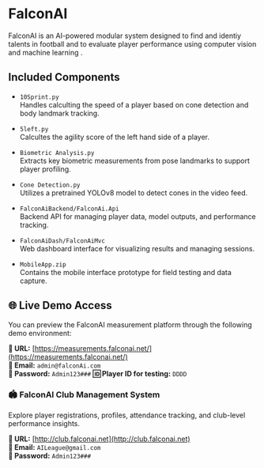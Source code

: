
# FalconAI

FalconAI is an AI-powered modular system designed to find and identiy talents in football and to evaluate player performance using computer vision and machine learning .

## Included Components

- `10Sprint.py`  
  Handles calculting the speed of a player based on cone detection and body landmark tracking.

- `5left.py`  
  Calcultes the agility score of the left hand side of a player.

- `Biometric Analysis.py`  
  Extracts key biometric measurements from pose landmarks to support player profiling.

- `Cone Detection.py`  
  Utilizes a pretrained YOLOv8 model to detect cones in the video feed.

- `FalconAiBackend/FalconAi.Api`  
  Backend API for managing player data, model outputs, and performance tracking.

- `FalconAiDash/FalconAiMvc`  
  Web dashboard interface for visualizing results and managing sessions.

- `MobileApp.zip`  
  Contains the mobile interface prototype for field testing and data capture.

## 🌐 Live Demo Access

You can preview the FalconAI measurement platform through the following demo environment:

**🔗 URL:** [https://measurements.falconai.net/](https://measurements.falconai.net/)  
**📧 Email:** `admin@falconAi.com`  
**🔑 Password:** `Admin123###`
**🆔 Player ID for testing:** `DDDD`

### 🏟️ FalconAI Club Management System  
Explore player registrations, profiles, attendance tracking, and club-level performance insights.

**🔗 URL:** [http://club.falconai.net](http://club.falconai.net)  
**📧 Email:** `AILeague@gmail.com`  
**🔑 Password:** `Admin123###`
